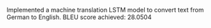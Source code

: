 Implemented a machine translation LSTM model to convert text from German to English. 
BLEU score achieved: 28.0504
